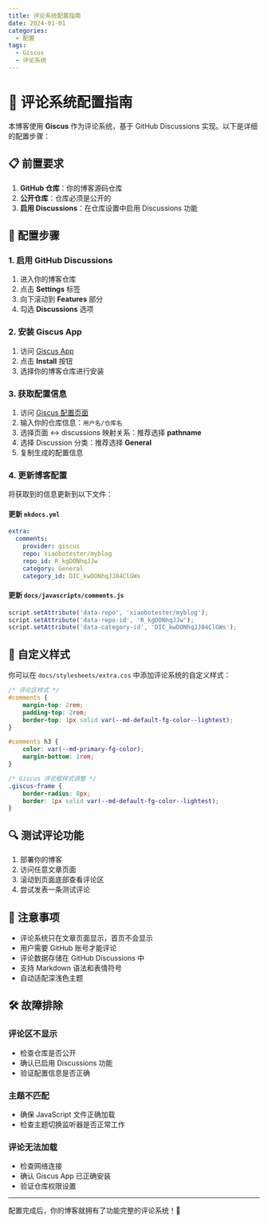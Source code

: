 ```yaml
---
title: 评论系统配置指南
date: 2024-01-01
categories:
  - 配置
tags:
  - Giscus
  - 评论系统
---
```


# 🔧 评论系统配置指南

本博客使用 **Giscus** 作为评论系统，基于 GitHub Discussions 实现。以下是详细的配置步骤：

## 📋 前置要求

1. **GitHub 仓库**：你的博客源码仓库
2. **公开仓库**：仓库必须是公开的
3. **启用 Discussions**：在仓库设置中启用 Discussions 功能

## 🚀 配置步骤

### 1. 启用 GitHub Discussions

1. 进入你的博客仓库
2. 点击 **Settings** 标签
3. 向下滚动到 **Features** 部分
4. 勾选 **Discussions** 选项

### 2. 安装 Giscus App

1. 访问 [Giscus App](https://github.com/apps/giscus)
2. 点击 **Install** 按钮
3. 选择你的博客仓库进行安装

### 3. 获取配置信息

1. 访问 [Giscus 配置页面](https://giscus.app/zh-CN)
2. 输入你的仓库信息：`用户名/仓库名`
3. 选择页面 ↔️ discussions 映射关系：推荐选择 **pathname**
4. 选择 Discussion 分类：推荐选择 **General**
5. 复制生成的配置信息

### 4. 更新博客配置

将获取到的信息更新到以下文件：

#### 更新 `mkdocs.yml`
```yaml
extra:
  comments:
    provider: giscus
    repo: xiaobotester/myblog
    repo_id: R_kgDONhqJJw
    category: General
    category_id: DIC_kwDONhqJJ84ClGWs
```

#### 更新 `docs/javascripts/comments.js`
```javascript
script.setAttribute('data-repo', 'xiaobotester/myblog');
script.setAttribute('data-repo-id', 'R_kgDONhqJJw');
script.setAttribute('data-category-id', 'DIC_kwDONhqJJ84ClGWs');
```

## 🎨 自定义样式

你可以在 `docs/stylesheets/extra.css` 中添加评论系统的自定义样式：

```css
/* 评论区样式 */
#comments {
    margin-top: 2rem;
    padding-top: 2rem;
    border-top: 1px solid var(--md-default-fg-color--lightest);
}

#comments h3 {
    color: var(--md-primary-fg-color);
    margin-bottom: 1rem;
}

/* Giscus 评论框样式调整 */
.giscus-frame {
    border-radius: 8px;
    border: 1px solid var(--md-default-fg-color--lightest);
}
```

## 🔍 测试评论功能

1. 部署你的博客
2. 访问任意文章页面
3. 滚动到页面底部查看评论区
4. 尝试发表一条测试评论

## 📝 注意事项

- 评论系统只在文章页面显示，首页不会显示
- 用户需要 GitHub 账号才能评论
- 评论数据存储在 GitHub Discussions 中
- 支持 Markdown 语法和表情符号
- 自动适配深浅色主题

## 🛠️ 故障排除

### 评论区不显示
- 检查仓库是否公开
- 确认已启用 Discussions 功能
- 验证配置信息是否正确

### 主题不匹配
- 确保 JavaScript 文件正确加载
- 检查主题切换监听器是否正常工作

### 评论无法加载
- 检查网络连接
- 确认 Giscus App 已正确安装
- 验证仓库权限设置

---

配置完成后，你的博客就拥有了功能完整的评论系统！🎉
